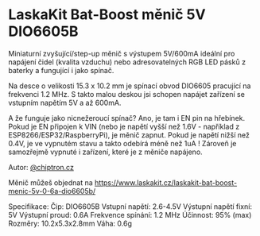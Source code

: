 # LaskaKit Bat-Boost měnič 5V DIO6605B

Miniaturní zvyšující/step-up měnič s výstupem 5V/600mA ideální pro napájení čidel (kvalita vzduchu) nebo adresovatelných RGB LED pásků z baterky a fungující i jako spínač.

Na desce o velikosti 15.3 x 10.2 mm je spínací obvod DIO6605 pracující na frekvenci 1.2 MHz. S takto malou deskou jsi schopen napájet zařízení se vstupním napětím 5V a až 600mA.

A že funguje jako nicnežeroucí spínač? Ano, je tam i EN pin na hřebínek. Pokud je EN připojen k VIN (nebo je napětí vyšší než 1.6V - například z ESP8266/ESP32/RaspberryPi), je měnič zapnut. Pokud je napětí nižší než 0.4V, je ve vypnutém stavu a takto odebírá méně než 1uA ! Zároveň je samozřejmě vypnuté i zařízení, které je z měniče napájeno.

Autor: [@chiptron.cz](https://twitter.com/chiptronCZ)

Měnič můžeš objednat na https://www.laskakit.cz/laskakit-bat-boost-menic-5v-0-6a-dio6605b/

Specifikace:
Čip: DIO6605B
Vstupní napětí: 2.6-4.5V
Výstupní napětí fixní: 5V
Výstupní proud: 0.6A
Frekvence spínání: 1.2 MHz
Účinnost: 95% (max)
Rozměry: 10.2x5.3x2.8mm
Váha: 0.6g
